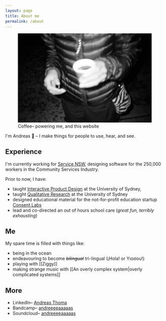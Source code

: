 ```yaml
---
layout: page
title: About me
permalink: /about
---
```

<!-- My design work solves complex product and service challenges through deep-research, strategic thinking, and considered experimentation. Beginning with understanding each element in a context and system → resulting in work that feels intuitive and refined. -->

<!-- As a creator, I aim to explore complex emotions and ideas through experiential mediums like music, film, and more. I want to investigate the human experience (both that of others, and my own), creating space for reflection. -->

<!-- Whether it's a product or a service; a collection of music or a short film; I value commitment to thoughtful experimentation that guides towards a clear purpose.  -->

<!-- **The result– I hope– is work that communicates with immediacy while inviting deeper engagement.** -->

<figure class="wide">
  <img src ="assets/me-coffee.jpg" alt="A black and white photo of me and a coffee">
  <figcaption>Coffee– powering me, and this website</figcaption>
</figure>

I'm Andreas 👋 – I make things for people to use, hear, and see.

## Experience
I'm currently working for [Service NSW](https://www.service.nsw.gov.au/about-us/digital-capabilities), designing software for the 250,000 workers in the Community Services Industry.

Prior to now, I have:

- taught [Interactive Product Design](https://www.sydney.edu.au/units/DECO3200) at the University of Sydney,
- taught [Qualitative Research](https://www.sydney.edu.au/units/DECO2019) at the University of Sydney
- designed educational material for the not-for-profit education startup [Consent Labs](https://www.consentlabs.org.au/)
- lead and co-directed an out of hours school care (*great fun, terribly exhausting*)

<!-- <div class="">
    <div class="">
      <flex class="align-baseline stack-mobile">
        <div class="label muted">
          <p>2024 – 25</p>
        </div>
        <div>
          <p class="m-0">Intelligent Automation at icare</p>
          <p class="muted m-0">Developed an automated reminder process saving 1,800 hours per year and contributed to another automation reducing workload by 1.2 FTE. Also designed developer, business, and operational guide templates to improve process documentation and efficiency.</p>
        </div>
      </flex>
    </div>
    <div class="">
      <flex class="align-baseline stack-mobile">
        <div class="label muted">
          <p>2024</p>
        </div>
        <div>
          <p style="margin-top: 0.25rem; margin-bottom:0rem">Product Design at Service NSW</p>
          <p class="muted" style="margin-top: 0rem">Learnt and collaborated in a lean cross functional team, delivering a number of live pages on the ServiceNSW website. Planned, designed, and developed an internal tool for use by 70+ product teams to aid accessibility work.</p>
        </div>
      </flex>
    </div>
    <div class="">
      <flex class="align-baseline stack-mobile">
        <div class="label muted">
          <p>2021 – 23</p>
        </div>
        <div>
          <p style="margin: 0rem">Curriculum Designer / Facilitator at Consent Labs</p>
          <p class="muted m-0">Taught stuff</p>
          </div>
      </flex>
    </div>
    <div class="">
      <flex class="align-baseline stack-mobile">
        <div class="label muted">
          <p>2023</p>
        </div>
        <div>
          <p style="margin-top: 0rem">Casual Academic at The University of Sydney</p>
          <p class="muted">Wrote stuff</p>
        </div>
      </flex>
    </div>
</div>-->

## Me
My spare time is filled with things like:
- being in the ocean
- endeavouring to become *~~bilingual~~* tri-lingual (¡Hola! or Υιασου!)
- playing with [[Ziggy]]
- making strange music with [[An overly complex system|overly complicated systems]]

## More
<ul>
    <li>LinkedIn– <a href="https://www.linkedin.com/in/andreas-thoma-7636a4136/">Andreas Thoma</a></li>
    <li>Bandcamp– <a href="https://andreeeeaaaaas.bandcamp.com/">andreeeeaaaaas</a></li>
    <li>Soundcloud– <a href="https://soundcloud.com/andreeeeaaaaas">andreeeeaaaaas</a></li>
</ul>
